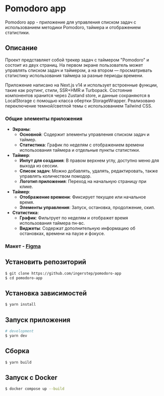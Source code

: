 # Pomodoro app

Pomodoro app - приложение для управления списком задач с использованием методики Pomodoro, таймера и отображением статистики.

## Описание

Проект представляет собой трекер задач с таймером "Pomodoro" и состоит из двух страниц. На первом экране пользователь может управлять списком задач и таймером, а на втором — просматривать статистику использования таймера за разные периоды времени.

Приложение написано на Next.js v14 и использует встроенные функции, такие как роутинг, стили, SSR+HMR и Turbopack. Состояние компонентов хранится через Zustand store, и данные сохраняются в LocalStorage с помощью класса обертки StorageWrapper. Реализовано переключение темной/светлой темы с использованием Tailwind CSS.

### Общие элементы приложения

- **Экраны**:
  - **Основной**: Содержит элементы управления списком задач и таймер.
  - **Статистика**: График по неделям с отображением времени использования таймера и отдельные пункты статистики.
- **Таймер**:
  - **Инпут для создания**: В правом верхнем углу, доступно меню для выхода из сессии.
  - **Список задач**: Можно добавлять, удалять, редактировать, также управлять количеством помодор.
  - **Логотип приложения**: Переход на начальную страницу при клике.
- **Таймер**:
  - **Отображение времени**: Фиксирует текущее или начальное время.
  - **Элементы управления**: Запуск, остановка, продолжение, скип.
- **Статистика**:
  - **График**: Фильтрует по неделям и отображет время использования таймера пн-вс.
  - **Виджеты**: Содержат дополнительную информацию об остановках, времени на паузе и фокусе.

### Макет - [Figma](https://www.figma.com/design/4gQfoY8SSFlhh8E8zWvkup/Pomodoro?node-id=0-1&node-type=canvas&t=8hHOGiUttvlpcSjr-0)

## Установить репозиторий

```bash
$ git clone https://github.com/ingerstep/pomodoro-app
$ cd pomodoro-app
```

## Установка зависимостей

```bash
$ yarn install
```

## Запуск приложения

```bash
# development
$ yarn dev
```

## Cборка

```bash
$ yarn build
```

## Запуск c Docker

```bash
$ docker compose up --build
```
